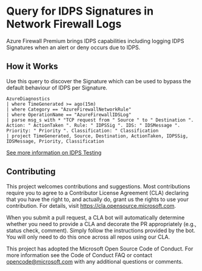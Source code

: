 # Query for IDPS Signatures in Network Firewall Logs

Azure Firewall Premium brings IDPS capabilities including logging IDPS Signatures when an alert or deny occurs due to IDPS.

## How it Works
Use this query to discover the Signature which can be used to bypass the default behaviour of IDPS per Signature.

```
AzureDiagnostics
| where TimeGenerated >= ago(15m)
| where Category == "AzureFirewallNetworkRule"
| where OperationName == "AzureFirewallIDSLog"
| parse msg_s with * "TCP request from " Source " to " Destination ". Action: " ActionTaken ". Rule: " IDPSSig ". IDS: " IDSMessage ". Priority: " Priority ". Classification: " Classification
| project TimeGenerated, Source, Destination, ActionTaken, IDPSSig, IDSMessage, Priority, Classification
```

[See more information on IDPS Testing](https://docs.microsoft.com/en-us/azure/firewall/premium-deploy#idps-tests)

## Contributing
This project welcomes contributions and suggestions. Most contributions require you to agree to a Contributor License Agreement (CLA) declaring that you have the right to, and actually do, grant us the rights to use your contribution. For details, visit https://cla.opensource.microsoft.com.

When you submit a pull request, a CLA bot will automatically determine whether you need to provide a CLA and decorate the PR appropriately (e.g., status check, comment). Simply follow the instructions provided by the bot. You will only need to do this once across all repos using our CLA.

This project has adopted the Microsoft Open Source Code of Conduct. For more information see the Code of Conduct FAQ or contact opencode@microsoft.com with any additional questions or comments.